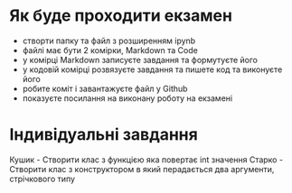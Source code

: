 # Як буде проходити екзамен
- створти папку та файл з розширенням ipynb
- файлі має бути 2 комірки, Markdown та Code
- у комірці Markdown записуєте завдання та формутуєте його 
- у кодовій комірці розвязуєте завдання та пишете код та виконуєте його
- робите коміт і завантажуєте файл у Github
- показуєте посилання на виконану роботу на екзамені

# Індивідуальні завдання
Кушик - Створити клас з функцією яка повертає int значення
Старко - Створити клас з конструктором в який перадається два аргументи, стрічкового типу

